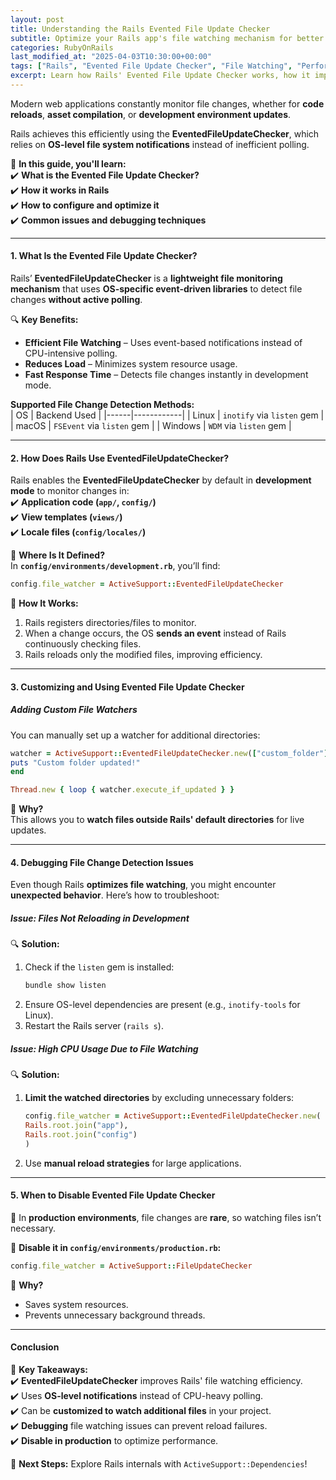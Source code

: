 ```yaml
---
layout: post  
title: Understanding the Rails Evented File Update Checker  
subtitle: Optimize your Rails app's file watching mechanism for better performance  
categories: RubyOnRails
last_modified_at: "2025-04-03T10:30:00+00:00"
tags: ["Rails", "Evented File Update Checker", "File Watching", "Performance", "Threads", "Concurrency"]  
excerpt: Learn how Rails' Evented File Update Checker works, how it improves file watching efficiency, and how to configure it for optimal performance.  
---
```

Modern web applications constantly monitor file changes, whether for **code reloads**, **asset compilation**, or **development environment updates**.

Rails achieves this efficiently using the **EventedFileUpdateChecker**, which relies on **OS-level file system notifications** instead of inefficient polling.

📌 **In this guide, you'll learn:**  
✔️ **What is the Evented File Update Checker?**  
✔️ **How it works in Rails**  
✔️ **How to configure and optimize it**  
✔️ **Common issues and debugging techniques**

---

#### **1. What Is the Evented File Update Checker?**
Rails’ **EventedFileUpdateChecker** is a **lightweight file monitoring mechanism** that uses **OS-specific event-driven libraries** to detect file changes **without active polling**.

🔍 **Key Benefits:**
- **Efficient File Watching** – Uses event-based notifications instead of CPU-intensive polling.
- **Reduces Load** – Minimizes system resource usage.
- **Fast Response Time** – Detects file changes instantly in development mode.

**Supported File Change Detection Methods:**  
| OS  | Backend Used |
|------|------------|
| Linux  | `inotify` via `listen` gem |
| macOS  | `FSEvent` via `listen` gem |
| Windows  | `WDM` via `listen` gem |

---

#### **2. How Does Rails Use EventedFileUpdateChecker?**
Rails enables the **EventedFileUpdateChecker** by default in **development mode** to monitor changes in:  
✔️ **Application code (`app/`, `config/`)**  
✔️ **View templates (`views/`)**  
✔️ **Locale files (`config/locales/`)**

📌 **Where Is It Defined?**  
In **`config/environments/development.rb`**, you’ll find:  
```rb  
config.file_watcher = ActiveSupport::EventedFileUpdateChecker  
```

📌 **How It Works:**
1. Rails registers directories/files to monitor.
2. When a change occurs, the OS **sends an event** instead of Rails continuously checking files.
3. Rails reloads only the modified files, improving efficiency.

---

#### **3. Customizing and Using Evented File Update Checker**
##### **Adding Custom File Watchers**
You can manually set up a watcher for additional directories:

```rb  
watcher = ActiveSupport::EventedFileUpdateChecker.new(["custom_folder"]) do  
puts "Custom folder updated!"  
end

Thread.new { loop { watcher.execute_if_updated } }  
```

🚀 **Why?**  
This allows you to **watch files outside Rails' default directories** for live updates.

---

#### **4. Debugging File Change Detection Issues**
Even though Rails **optimizes file watching**, you might encounter **unexpected behavior**. Here’s how to troubleshoot:

##### **Issue: Files Not Reloading in Development**
🔍 **Solution:**
1. Check if the `listen` gem is installed:  
   ```sh  
   bundle show listen  
   ```
2. Ensure OS-level dependencies are present (e.g., `inotify-tools` for Linux).
3. Restart the Rails server (`rails s`).

##### **Issue: High CPU Usage Due to File Watching**
🔍 **Solution:**
1. **Limit the watched directories** by excluding unnecessary folders:  
   ```rb  
   config.file_watcher = ActiveSupport::EventedFileUpdateChecker.new(  
   Rails.root.join("app"),  
   Rails.root.join("config")  
   )  
   ```
2. Use **manual reload strategies** for large applications.

---

#### **5. When to Disable Evented File Update Checker**
🚫 In **production environments**, file changes are **rare**, so watching files isn’t necessary.

📌 **Disable it in `config/environments/production.rb`:**  
```rb  
config.file_watcher = ActiveSupport::FileUpdateChecker  
```

🚀 **Why?**
- Saves system resources.
- Prevents unnecessary background threads.

---

#### **Conclusion**
🚀 **Key Takeaways:**  
✔️ **EventedFileUpdateChecker** improves Rails' file watching efficiency.  
✔️ Uses **OS-level notifications** instead of CPU-heavy polling.  
✔️ Can be **customized to watch additional files** in your project.  
✔️ **Debugging** file watching issues can prevent reload failures.  
✔️ **Disable in production** to optimize performance.

🔗 **Next Steps:** Explore Rails internals with `ActiveSupport::Dependencies`!  
